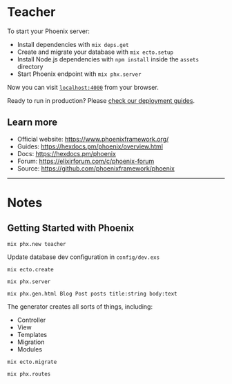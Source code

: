 # Teacher

To start your Phoenix server:

  * Install dependencies with `mix deps.get`
  * Create and migrate your database with `mix ecto.setup`
  * Install Node.js dependencies with `npm install` inside the `assets` directory
  * Start Phoenix endpoint with `mix phx.server`

Now you can visit [`localhost:4000`](http://localhost:4000) from your browser.

Ready to run in production? Please [check our deployment guides](https://hexdocs.pm/phoenix/deployment.html).

## Learn more

  * Official website: https://www.phoenixframework.org/
  * Guides: https://hexdocs.pm/phoenix/overview.html
  * Docs: https://hexdocs.pm/phoenix
  * Forum: https://elixirforum.com/c/phoenix-forum
  * Source: https://github.com/phoenixframework/phoenix

---

# Notes

## Getting Started with Phoenix

`mix phx.new teacher`

Update database dev configuration in `config/dev.exs`

`mix ecto.create`

`mix phx.server`

`mix phx.gen.html Blog Post posts title:string body:text`

The generator creates all sorts of things, including:

- Controller
- View
- Templates
- Migration
- Modules

`mix ecto.migrate`

`mix phx.routes`